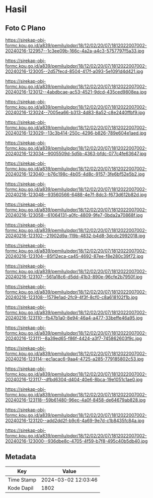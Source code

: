 # Hasil

## Foto C Plano

https://sirekap-obj-formc.kpu.go.id/a839/pemilu/pdpr/18/12/02/20/07/1812022007002-20240216-122957--1c3ee09b-166c-4a2a-a4c3-5757797f5a33.jpg

https://sirekap-obj-formc.kpu.go.id/a839/pemilu/pdpr/18/12/02/20/07/1812022007002-20240216-123005--2d57fecd-8504-417f-a093-5e1091d4d421.jpg

https://sirekap-obj-formc.kpu.go.id/a839/pemilu/pdpr/18/12/02/20/07/1812022007002-20240216-123012--4abdbcae-ac53-4521-9dcd-435ced9808ea.jpg

https://sirekap-obj-formc.kpu.go.id/a839/pemilu/pdpr/18/12/02/20/07/1812022007002-20240216-123024--7005ea66-b313-4d83-8a52-c8e2440ffbf9.jpg

https://sirekap-obj-formc.kpu.go.id/a839/pemilu/pdpr/18/12/02/20/07/1812022007002-20240216-123029--13c3b414-250c-4296-b826-789e604e1aed.jpg

https://sirekap-obj-formc.kpu.go.id/a839/pemilu/pdpr/18/12/02/20/07/1812022007002-20240216-123034--9005509d-5d5b-4363-bfdc-077c4fe63647.jpg

https://sirekap-obj-formc.kpu.go.id/a839/pemilu/pdpr/18/12/02/20/07/1812022007002-20240216-123040--b76c198c-4b05-4d8c-9157-3fe6bf52e5b2.jpg

https://sirekap-obj-formc.kpu.go.id/a839/pemilu/pdpr/18/12/02/20/07/1812022007002-20240216-123048--93560566-6488-4e7f-8dc3-f673d612b82d.jpg

https://sirekap-obj-formc.kpu.go.id/a839/pemilu/pdpr/18/12/02/20/07/1812022007002-20240216-123058--61064131-a0fc-4809-9fe7-0bda2a70868f.jpg

https://sirekap-obj-formc.kpu.go.id/a839/pemilu/pdpr/18/12/02/20/07/1812022007002-20240216-123102--21902d9a-119b-4832-b4d8-3dcdc2992018.jpg

https://sirekap-obj-formc.kpu.go.id/a839/pemilu/pdpr/18/12/02/20/07/1812022007002-20240216-123104--85f12eca-ca45-4692-87ee-f8e280c39f72.jpg

https://sirekap-obj-formc.kpu.go.id/a839/pemilu/pdpr/18/12/02/20/07/1812022007002-20240216-123107--561a18c6-d5dd-41b3-890e-96cfe2b7950f.jpg

https://sirekap-obj-formc.kpu.go.id/a839/pemilu/pdpr/18/12/02/20/07/1812022007002-20240216-123108--1579e1ad-2fc9-4f3f-8cf0-c8a618102f1b.jpg

https://sirekap-obj-formc.kpu.go.id/a839/pemilu/pdpr/18/12/02/20/07/1812022007002-20240216-123110--fb47b1a0-8e94-46a4-a477-33beffe46a95.jpg

https://sirekap-obj-formc.kpu.go.id/a839/pemilu/pdpr/18/12/02/20/07/1812022007002-20240216-123111--8a39ed65-f86f-4424-a3f7-745862603f9c.jpg

https://sirekap-obj-formc.kpu.go.id/a839/pemilu/pdpr/18/12/02/20/07/1812022007002-20240216-123114--ec1acac6-9aa4-4725-a285-779185802c53.jpg

https://sirekap-obj-formc.kpu.go.id/a839/pemilu/pdpr/18/12/02/20/07/1812022007002-20240216-123117--dfbd6304-d404-40e6-8bca-19e1051c1ae0.jpg

https://sirekap-obj-formc.kpu.go.id/a839/pemilu/pdpr/18/12/02/20/07/1812022007002-20240216-123118--59b61480-96ec-4a0f-8458-de64679ab828.jpg

https://sirekap-obj-formc.kpu.go.id/a839/pemilu/pdpr/18/12/02/20/07/1812022007002-20240216-123120--add2dd2f-b9c6-4a69-9e7d-c1b8435fc84a.jpg

https://sirekap-obj-formc.kpu.go.id/a839/pemilu/pdpr/18/12/02/20/07/1812022007002-20240216-123000--936dbe8c-4705-4f59-b7f8-495c40b5db40.jpg


## Metadata

| Key        | Value               |
| ---------- | ------------------- |
| Time Stamp | 2024-03-02 12:03:46 |
| Kode Dapil | 1802                |



